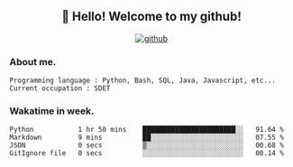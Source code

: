 <h2 align="center">👋 Hello! Welcome to my github! </h2>
<p align="center">
  <a href="https://github.com/usergwen"><img src="https://img.shields.io/badge/GitHub-24292e" alt="github"></a>
</p>

### About me.

```Plain Text
Programming language : Python, Bash, SQL, Java, Javascript, etc...
Current occupation : SDET
```
### Wakatime in week.

<!--START_SECTION:waka-->

```text
Python           1 hr 50 mins    ███████████████████████░░   91.64 %
Markdown         9 mins          ██░░░░░░░░░░░░░░░░░░░░░░░   07.55 %
JSON             0 secs          ▒░░░░░░░░░░░░░░░░░░░░░░░░   00.68 %
GitIgnore file   0 secs          ░░░░░░░░░░░░░░░░░░░░░░░░░   00.14 %
```

<!--END_SECTION:waka-->
